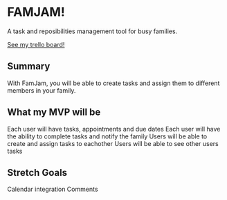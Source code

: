 # FAMJAM! 
A task and reposibilities management tool for busy families.

[See my trello board!](trello.com/b/uXURcotB)

## Summary 
With FamJam, you will be able to create tasks and assign them to different members in your family.

## What my MVP will be
Each user will have tasks, appointments and due dates
Each user will have the ability to complete tasks and notify the family
Users will be able to create and assign tasks to eachother
Users will be able to see other users tasks

## Stretch Goals
Calendar integration
Comments
